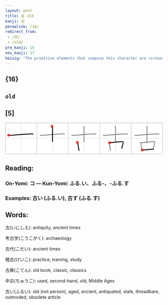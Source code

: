 ```yaml
---
layout: post
title: 古 old
kanji: 古
permalink: /16/
redirect_from:
 - /古/
 - /old/
pre_kanji: 15
nex_kanji: 17
heisig: "The primitive elements that compose this character are <i>ten</i> and <i>mouth</i>, but you may find it easier to remember it as a pictograph of a tombstone with a cross on top. Just think back to one of those graveyards you have visited, or better still, used to play in as a child, with <b>old</b> inscriptions on the tombstones. This departure from the primitive elements in favor of a pictograph will take place now and again at these early stages, and almost never after that. So you need not worry about cluttering up your memory with too many character "drawings.""
---
```


## {16}

## `old`

## [5]

<div class="stroke"><img src="../images/E58FA4.png" /></div>

## Reading:

### On-Yomi: コ &mdash; Kun-Yomi: ふる.い、ふる-、-ふる.す

### Examples: 古い (ふる.い), 古す (ふる.す)

## Words:

古(いにしえ): antiquity, ancient times

考古学(こうこがく): archaeology

古代(こだい): ancient times

稽古(けいこ): practice, training, study

古典(こてん): old book, classic, classics

中古(ちゅうこ): used, second-hand, old, Middle Ages

古い(ふるい): old (not person), aged, ancient, antiquated, stale, threadbare, outmoded, obsolete article

